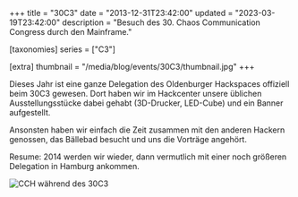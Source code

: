+++
title = "30C3"
date = "2013-12-31T23:42:00"
updated = "2023-03-19T23:42:00"
description = "Besuch des 30. Chaos Communication Congress durch den Mainframe."

[taxonomies]
series =  ["C3"]

[extra]
thumbnail = "/media/blog/events/30C3/thumbnail.jpg"
+++

Dieses Jahr ist eine ganze Delegation des Oldenburger Hackspaces offiziell beim 30C3 gewesen. Dort haben wir im Hackcenter unsere üblichen Ausstellungsstücke dabei gehabt (3D-Drucker, LED-Cube) und ein Banner aufgestellt.

Ansonsten haben wir einfach die Zeit zusammen mit den anderen Hackern genossen, das Bällebad besucht und uns die Vorträge angehört.

Resume: 2014 werden wir wieder, dann vermutlich mit einer noch größeren Delegation in Hamburg ankommen.

![CCH während des 30C3](/media/blog/events/30C3/building.jpg)
